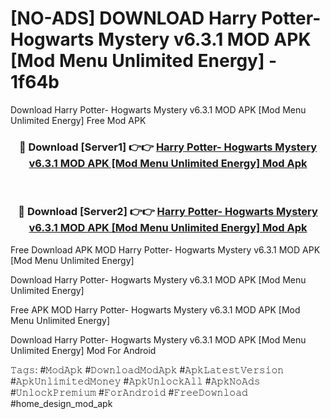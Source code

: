 # [NO-ADS] DOWNLOAD Harry Potter- Hogwarts Mystery v6.3.1 MOD APK [Mod Menu Unlimited Energy] - 1f64b
Download Harry Potter- Hogwarts Mystery v6.3.1 MOD APK [Mod Menu Unlimited Energy] Free Mod APK

<div align="center">
<h3>🔴 Download [Server1] 👉👉 <a href="https://apk-comot.site?title=Harry_Potter-_Hogwarts_Mystery_v6.3.1_MOD_APK_[Mod_Menu_Unlimited_Energy]">Harry Potter- Hogwarts Mystery v6.3.1 MOD APK [Mod Menu Unlimited Energy] Mod Apk</a></h3><br>

<h3>🔴 Download [Server2] 👉👉 <a href="https://apk-comot.site?title=Harry_Potter-_Hogwarts_Mystery_v6.3.1_MOD_APK_[Mod_Menu_Unlimited_Energy]">Harry Potter- Hogwarts Mystery v6.3.1 MOD APK [Mod Menu Unlimited Energy] Mod Apk</a></h3>
</div>


Free Download APK MOD Harry Potter- Hogwarts Mystery v6.3.1 MOD APK [Mod Menu Unlimited Energy]

Download Harry Potter- Hogwarts Mystery v6.3.1 MOD APK [Mod Menu Unlimited Energy] 

Free APK MOD Harry Potter- Hogwarts Mystery v6.3.1 MOD APK [Mod Menu Unlimited Energy] 

Download Harry Potter- Hogwarts Mystery v6.3.1 MOD APK [Mod Menu Unlimited Energy] Mod For Android

𝚃𝚊𝚐𝚜: #𝙼𝚘𝚍𝙰𝚙𝚔 #𝙳𝚘𝚠𝚗𝚕𝚘𝚊𝚍𝙼𝚘𝚍𝙰𝚙𝚔 #𝙰𝚙𝚔𝙻𝚊𝚝𝚎𝚜𝚝𝚅𝚎𝚛𝚜𝚒𝚘𝚗 #𝙰𝚙𝚔𝚄𝚗𝚕𝚒𝚖𝚒𝚝𝚎𝚍𝙼𝚘𝚗𝚎𝚢 #𝙰𝚙𝚔𝚄𝚗𝚕𝚘𝚌𝚔𝙰𝚕𝚕 #𝙰𝚙𝚔𝙽𝚘𝙰𝚍𝚜 #𝚄𝚗𝚕𝚘𝚌𝚔𝙿𝚛𝚎𝚖𝚒𝚞𝚖 #𝙵𝚘𝚛𝙰𝚗𝚍𝚛𝚘𝚒𝚍 #𝙵𝚛𝚎𝚎𝙳𝚘𝚠𝚗𝚕𝚘𝚊𝚍 #home_design_mod_apk